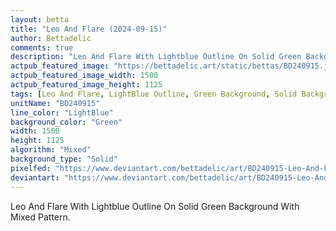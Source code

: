 ```yaml
---
layout: betta
title: "Leo And Flare (2024-09-15)"
author: Bettadelic
comments: true
description: "Leo And Flare With Lightblue Outline On Solid Green Background With Mixed Pattern."
actpub_featured_image: "https://bettadelic.art/static/bettas/BD240915.jpg"
actpub_featured_image_width: 1500
actpub_featured_image_height: 1125
tags: [Leo And Flare, LightBlue Outline, Green Background, Solid Background Pattern, Mixed Pattern, September 2024]
unitName: "BD240915"
line_color: "LightBlue"
background_color: "Green"
width: 1500
height: 1125
algorithm: "Mixed"
background_type: "Solid"
pixelfed: "https://www.deviantart.com/bettadelic/art/BD240915-Leo-And-Flare-2024-09-15-1099199571"
deviantart: "https://www.deviantart.com/bettadelic/art/BD240915-Leo-And-Flare-2024-09-15-1099199571"
---
```


Leo And Flare With Lightblue Outline On Solid Green Background With Mixed Pattern.
